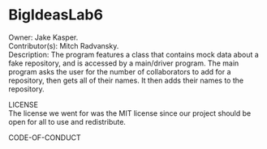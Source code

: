 # BigIdeasLab6

Owner: Jake Kasper.       
Contributor(s): Mitch Radvansky.        
Description: The program features a class that contains mock data about a fake repository, and is accessed by a main/driver program. The main program asks the user for the number of collaborators to add for a repository, then gets all of their names. It then adds their names to the repository. 

LICENSE   
The license we went for was the MIT license since our project should be open for all to use and redistribute. 

CODE-OF-CONDUCT   